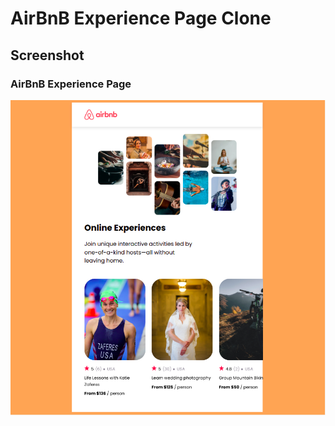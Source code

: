 # AirBnB Experience Page Clone

## Screenshot

### AirBnB Experience Page

![airbnb snapshot](screenshot.png)